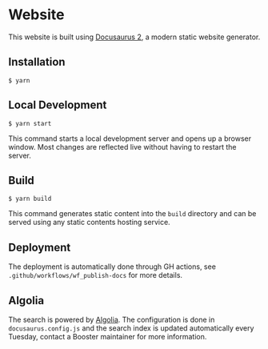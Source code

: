 # Website

This website is built using [Docusaurus 2](https://docusaurus.io/), a modern static website generator.

## Installation

```
$ yarn
```

## Local Development

```
$ yarn start
```

This command starts a local development server and opens up a browser window. Most changes are reflected live without having to restart the server.

## Build

```
$ yarn build
```

This command generates static content into the `build` directory and can be served using any static contents hosting service.

## Deployment

The deployment is automatically done through GH actions, see `.github/workflows/wf_publish-docs` for more details.

## Algolia

The search is powered by [Algolia](https://www.algolia.com/). The configuration is done in `docusaurus.config.js` and the search index is updated automatically every Tuesday, contact a Booster maintainer for more information.
